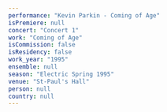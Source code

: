 ```yaml
---
performance: "Kevin Parkin - Coming of Age"
isPremiere: null
concert: "Concert 1"
work: "Coming of Age"
isCommission: false
isResidency: false
work_year: "1995"
ensemble: null
season: "Electric Spring 1995"
venue: "St-Paul's Hall"
person: null
country: null
---
```


